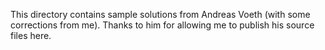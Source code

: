 This directory contains sample solutions from Andreas Voeth (with some
corrections from me).  Thanks to him for allowing me to publish his source
files here.

